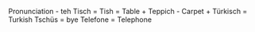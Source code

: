 Pronunciation - teh
Tisch = Tish = Table +
Teppich - Carpet +
Türkisch = Turkish
Tschüs = bye
Telefone = Telephone
